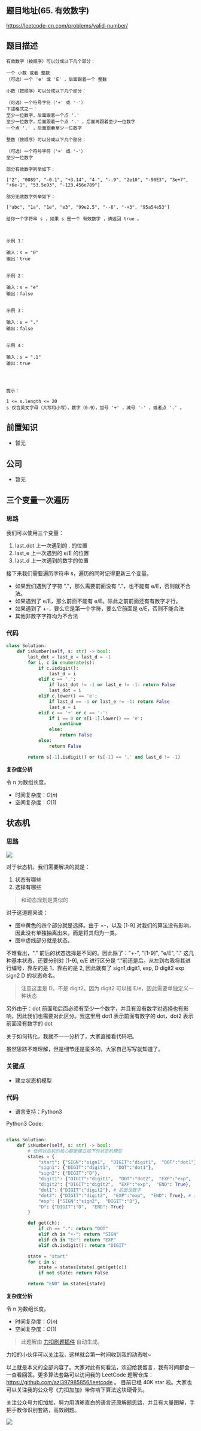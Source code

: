 ## 题目地址(65. 有效数字)

https://leetcode-cn.com/problems/valid-number/

## 题目描述

```
有效数字（按顺序）可以分成以下几个部分：

一个 小数 或者 整数
（可选）一个 'e' 或 'E' ，后面跟着一个 整数

小数（按顺序）可以分成以下几个部分：

（可选）一个符号字符（'+' 或 '-'）
下述格式之一：
至少一位数字，后面跟着一个点 '.'
至少一位数字，后面跟着一个点 '.' ，后面再跟着至少一位数字
一个点 '.' ，后面跟着至少一位数字

整数（按顺序）可以分成以下几个部分：

（可选）一个符号字符（'+' 或 '-'）
至少一位数字

部分有效数字列举如下：

["2", "0089", "-0.1", "+3.14", "4.", "-.9", "2e10", "-90E3", "3e+7", "+6e-1", "53.5e93", "-123.456e789"]

部分无效数字列举如下：

["abc", "1a", "1e", "e3", "99e2.5", "--6", "-+3", "95a54e53"]

给你一个字符串 s ，如果 s 是一个 有效数字 ，请返回 true 。

 

示例 1：

输入：s = "0"
输出：true


示例 2：

输入：s = "e"
输出：false


示例 3：

输入：s = "."
输出：false


示例 4：

输入：s = ".1"
输出：true


 

提示：

1 <= s.length <= 20
s 仅含英文字母（大写和小写），数字（0-9），加号 '+' ，减号 '-' ，或者点 '.' 。
```

## 前置知识

- 暂无

## 公司

- 暂无

## 三个变量一次遍历

### 思路

我们可以使用三个变量：

1. last_dot 上一次遇到的 . 的位置
2. last_e 上一次遇到的 e/E 的位置
3. last_d 上一次遇到的数字的位置

接下来我们需要遍历字符串 s，遍历的同时记得更新三个变量。

- 如果我们遇到了字符 "."，那么需要前面没有 "."，也不能有 e/E，否则就不合法。
- 如果遇到了 e/E，那么前面不能有 e/E。除此之前前面还有有数字才行。
- 如果遇到了 +-，要么它是第一个字符，要么它前面是 e/E，否则不能合法
- 其他非数字字符均为不合法

### 代码

```py
class Solution:
    def isNumber(self, s: str) -> bool:
        last_dot = last_e = last_d = -1
        for i, c in enumerate(s):
            if c.isdigit():
                last_d = i
            elif c == '.':
                if last_dot != -1 or last_e != -1: return False
                last_dot = i
            elif c.lower() == 'e':
                if last_d == -1 or last_e != -1: return False
                last_e = i
            elif c == '+' or c == '-':
                if i == 0 or s[i-1].lower() == 'e':
                    continue
                else:
                    return False
            else:
                return False

        return s[-1].isdigit() or (s[-1] == '.' and last_d != -1)
```

**复杂度分析**

令 n 为数组长度。

- 时间复杂度：$O(n)$
- 空间复杂度：$O(1)$

## 状态机

### 思路

![](https://tva1.sinaimg.cn/large/008i3skNly1gq49ny3fb6j319s0u0k0q.jpg)

对于状态机，我们需要解决的就是：

1. 状态有哪些
2. 选择有哪些

> 和动态规划是类似的

对于这道题来说：

- 图中黄色的四个部分就是选择。由于 +-，以及 [1-9] 对我们的算法没有影响，因此没有单独抽离出来，而是将其归为一类。
- 图中虚线部分就是状态。

不难看出，"." 前后的状态选择是不同的。因此除了："+-", "[1-9]", "e/E", "." 这几种基本状态，还要分别对 [1-9], e/E 进行区分是 “.”前还是后。从左到右我将其进行编号，靠左的是 1，靠右的是 2, 因此就有了 sign1,digit1, exp, D digit2 exp sign2 D 的状态命名。

> 注意这里是 D，不是 digit2。因为 digit2 可以接 E/e，因此需要单独定义一种状态

另外由于：dot 前面和后面必须有至少一个数字，并且有没有数字对选择也有影响，因此我们也需要对此区分。我这里用 dot1 表示前面有数字的 dot，dot2 表示前面没有数字的 dot

关于如何转化，我就不一一分析了，大家直接看代码吧。

虽然思路不难理解，但是细节还是蛮多的，大家自己写写就知道了。

### 关键点

- 建立状态机模型

### 代码

- 语言支持：Python3

Python3 Code:

```python

class Solution:
    def isNumber(self, s: str) -> bool:
        # 任何状态机的核心都是建立如下的状态机模型
        states = {
            "start": {"SIGN":"sign1",  "DIGIT":"digit1",  "DOT":"dot1"},
            "sign1": {"DIGIT":"digit1",  "DOT":"dot1"},
            "sign2": {"DIGIT":"D"},
            "digit1": {"DIGIT":"digit1",  "DOT":"dot2",  "EXP":"exp",  "END": True},
            "digit2": {"DIGIT":"digit2",  "EXP":"exp",  "END": True},
            "dot1": {"DIGIT":"digit2"}, # 前面没数字
            "dot2": {"DIGIT":"digit2",  "EXP":"exp",  "END": True}, # 前面有数字
            "exp": {"SIGN":"sign2",  "DIGIT":"D"},
            "D": {"DIGIT":"D",  "END": True}
        }

        def get(ch):
            if ch == ".": return "DOT"
            elif ch in "+-": return "SIGN"
            elif ch in "Ee": return "EXP"
            elif ch.isdigit(): return "DIGIT"

        state = "start"
        for c in s:
            state = states[state].get(get(c))
            if not state: return False

        return "END" in states[state]

```

**复杂度分析**

令 n 为数组长度。

- 时间复杂度：$O(n)$
- 空间复杂度：$O(1)$

> 此题解由 [力扣刷题插件](https://leetcode-pp.github.io/leetcode-cheat/?tab=solution-template) 自动生成。

力扣的小伙伴可以[关注我](https://leetcode-cn.com/u/fe-lucifer/)，这样就会第一时间收到我的动态啦~

以上就是本文的全部内容了。大家对此有何看法，欢迎给我留言，我有时间都会一一查看回答。更多算法套路可以访问我的 LeetCode 题解仓库：https://github.com/azl397985856/leetcode 。 目前已经 40K star 啦。大家也可以关注我的公众号《力扣加加》带你啃下算法这块硬骨头。

关注公众号力扣加加，努力用清晰直白的语言还原解题思路，并且有大量图解，手把手教你识别套路，高效刷题。

![](https://tva1.sinaimg.cn/large/007S8ZIlly1gfcuzagjalj30p00dwabs.jpg)
